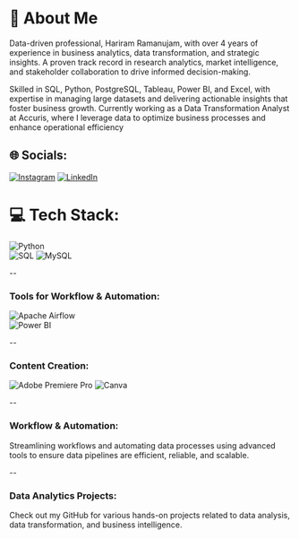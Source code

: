 # 💫 About Me

Data-driven professional, Hariram Ramanujam, with over 4 years of experience in business analytics, data transformation, and strategic insights. A proven track record in research analytics, market intelligence, and stakeholder collaboration to drive informed decision-making.

Skilled in SQL, Python, PostgreSQL, Tableau, Power BI, and Excel, with expertise in managing large datasets and delivering actionable insights that foster business growth. Currently working as a Data Transformation Analyst at Accuris, where I leverage data to optimize business processes and enhance operational efficiency

## 🌐 Socials:
 [![Instagram](https://img.shields.io/badge/Instagram-%23E4405F.svg?logo=Instagram&logoColor=white)](https://www.instagram.com/_hari____r/?next=%2F) [![LinkedIn](https://img.shields.io/badge/LinkedIn-%230077B5.svg?logo=linkedin&logoColor=white)](https://www.linkedin.com/in/hariram-ramanujam-230a2414a/)


# 💻 Tech Stack:
![Python](https://img.shields.io/badge/python-3670A0?style=for-the-badge&logo=python&logoColor=ffdd54)  
![SQL](https://img.shields.io/badge/postgres-%23316192.svg?style=for-the-badge&logo=postgresql&logoColor=white)
![MySQL](https://img.shields.io/badge/mysql-4479A1.svg?style=for-the-badge&logo=mysql&logoColor=white)  

--

### Tools for Workflow & Automation:
![Apache Airflow](https://img.shields.io/badge/Apache%20Airflow-017CEE?style=for-the-badge&logo=Apache%20Airflow&logoColor=white)  
![Power BI](https://img.shields.io/badge/power_bi-F2C811?style=for-the-badge&logo=powerbi&logoColor=black)

--

### Content Creation:
![Adobe Premiere Pro](https://img.shields.io/badge/Adobe%20Premiere%20Pro-9999FF.svg?style=for-the-badge&logo=Adobe%20Premiere%20Pro&logoColor=white) ![Canva](https://img.shields.io/badge/Canva-%2300C4CC.svg?style=for-the-badge&logo=Canva&logoColor=white) 

--

### Workflow & Automation:
Streamlining workflows and automating data processes using advanced tools to ensure data pipelines are efficient, reliable, and scalable.

--

### Data Analytics Projects:
Check out my GitHub for various hands-on projects related to data analysis, data transformation, and business intelligence.
